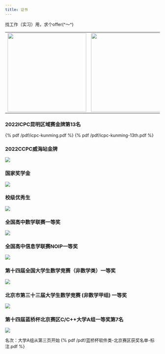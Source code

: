 ```yaml
---
title: 证书
---
```


找工作（实习）用，求个offer(^～^)

<table><tr>
    <td><img src="/emoji/心想事成.png" width=256 height=256 /></td>
    <td><img src="/emoji/顺利签约.png" width=256 height=256 /></td>
    <td><img src="/emoji/明天发offer.png" width=256 height=256 /></td>  
</tr></table>

### 2022ICPC昆明区域赛金牌第13名
{% pdf /pdf/icpc-kunming.pdf %}
{% pdf /pdf/icpc-kunming-13th.pdf %}

### 2022CCPC威海站金牌
![](/images/2022ccpc-weihai-gold.jpg)

### 国家奖学金
![](/images/2022国家奖学金.jpg)

### 校级优秀生
![](/images/北航2022校级优秀生.jpg)

### 全国高中数学联赛一等奖
![](/images/2020数学高联一等奖.png)

### 全国高中信息学联赛NOIP一等奖
![](/images/2020NOIP一等奖.png)

### 第十四届全国大学生数学竞赛（非数学类）一等奖
![](/images/十四届大学生数学竞赛一等奖.jpg)

### 北京市第三十三届大学生数学竞赛 (非数学甲组) 一等奖
![](/images/北京市大学生数学竞赛一等奖.jpg)

### 第十四届蓝桥杯北京赛区C/C++大学A组一等奖第7名
![](/images/2023蓝桥杯北京一等奖.jpg)

名次：大学A组从第三页开始
{% pdf /pdf/蓝桥杯软件类-北京赛区获奖名单-标注.pdf %}
